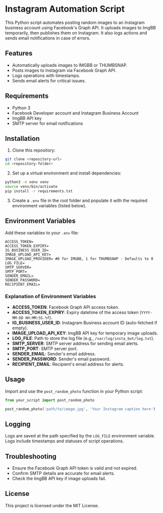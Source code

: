 # Instagram Automation Script

This Python script automates posting random images to an Instagram business account using Facebook's Graph API. It uploads images to ImgBB temporarily, then publishes them on Instagram. It also logs actions and sends email notifications in case of errors.

## Features
- Automatically uploads images to IMGBB or THUMBSNAP.
- Posts images to Instagram via Facebook Graph API.
- Logs operations with timestamps.
- Sends email alerts for critical issues.

## Requirements
- Python 3
- Facebook Developer account and Instagram Business Account
- ImgBB API key
- SMTP server for email notifications

## Installation
1. Clone this repository:
```bash
git clone <repository-url>
cd <repository-folder>
```

2. Set up a virtual environment and install dependencies:
```bash
python3 -m venv venv
source venv/bin/activate
pip install -r requirements.txt
```

3. Create a `.env` file in the root folder and populate it with the required environment variables (listed below).

## Environment Variables
Add these variables to your `.env` file:

```env
ACCESS_TOKEN=
ACCESS_TOKEN_EXPIRY=
IG_BUSINESS_USER_ID=
IMAGE_UPLOAD_API_KEY=
IMAGE_UPLOAD_PROVIDER= #0 for IMGBB, 1 for THUMBSNAP - Defaults to 0
LOG_FILE=
SMTP_SERVER=
SMTP_PORT=
SENDER_EMAIL=
SENDER_PASSWORD=
RECIPIENT_EMAIL=
```

### Explanation of Environment Variables
- **ACCESS_TOKEN**: Facebook Graph API access token.
- **ACCESS_TOKEN_EXPIRY**: Expiry datetime of the access token (`YYYY-MM-DD HH:MM:SS.%f`).
- **IG_BUSINESS_USER_ID**: Instagram Business account ID (auto-fetched if empty).
- **IMAGE_UPLOAD_API_KEY**: ImgBB API key for temporary image uploads.
- **LOG_FILE**: Path to store the log file (e.g., `/var/log/insta_bot/log.txt`).
- **SMTP_SERVER**: SMTP server address for sending email alerts.
- **SMTP_PORT**: SMTP server port.
- **SENDER_EMAIL**: Sender's email address.
- **SENDER_PASSWORD**: Sender's email password.
- **RECIPIENT_EMAIL**: Recipient's email address for alerts.

## Usage
Import and use the `post_random_photo` function in your Python script:

```python
from your_script import post_random_photo

post_random_photo('path/to/image.jpg', 'Your Instagram caption here')
```

## Logging
Logs are saved at the path specified by the `LOG_FILE` environment variable. Logs include timestamps and statuses of script operations.

## Troubleshooting
- Ensure the Facebook Graph API token is valid and not expired.
- Confirm SMTP details are accurate for email alerts.
- Check the ImgBB API key if image uploads fail.

## License
This project is licensed under the MIT License.